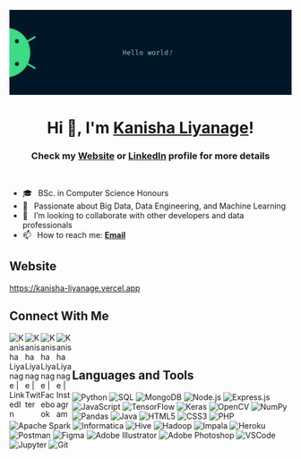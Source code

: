 ![Profile Banner](https://github.com/KanishaLiyanage/KanishaLiyanage/blob/main/banner.jpg?raw=true)

<h1 align="center"> Hi 👋, I'm <a href="https://kanisha-liyanage.vercel.app/">Kanisha Liyanage</a>!</h1>
<h3 align="center">Check my <a href="https://kanisha-liyanage.vercel.app/">Website</a> or <a href="https://linkedin.com/in/kanisha-liyanage/">LinkedIn</a> profile for more details</h3>

<br />

- 🎓 &ensp;BSc. in Computer Science Honours
- 🌱 &ensp;Passionate about Big Data, Data Engineering, and Machine Learning
- 👯 &ensp;I’m looking to collaborate with other developers and data professionals
- 📫 &ensp;How to reach me: [**Email**](mailto:kanishaliyanage.dev@gmail.com)

## Website

<a href="https://kanisha-liyanage.vercel.app/" target="_blank" rel="noopener noreferrer">https://kanisha-liyanage.vercel.app</a>

## Connect With Me

[<img align="left" alt="Kanisha Liyanage | LinkedIn" width="28px" src="https://www.vectorlogo.zone/logos/linkedin/linkedin-icon.svg" />](https://linkedin.com/in/kanisha-liyanage)
[<img align="left" alt="Kanisha Liyanage | Twitter" width="28px" src="https://www.vectorlogo.zone/logos/twitter/twitter-official.svg" />](https://twitter.com/dilumkanisha)
[<img align="left" alt="Kanisha Liyanage | Facebook" width="28px" src="https://www.vectorlogo.zone/logos/facebook/facebook-official.svg" />](https://facebook.com/kanisha.liyanage)
[<img align="left" alt="Kanisha Liyanage | Instagram" width="28px" src="https://www.vectorlogo.zone/logos/instagram/instagram-icon.svg" />](https://instagram.com/kanisha_liyanage)

<br />
<br />

## Languages and Tools

<p align="left">
    <img alt="Python" width="26px" src="https://seeklogo.com/images/P/python-logo-A32636CAA3-seeklogo.com.png" />
    <img alt="SQL" width="26px" src="https://www.vectorlogo.zone/logos/mysql/mysql-icon.svg" />
    <img alt="MongoDB" width="26px" src="https://www.vectorlogo.zone/logos/mongodb/mongodb-icon.svg" />
    <img alt="Node.js" width="26px" src="https://www.vectorlogo.zone/logos/nodejs/nodejs-icon.svg" />
    <img alt="Express.js" width="26px" src="https://www.vectorlogo.zone/logos/expressjs/expressjs-icon.svg" />
    <img alt="JavaScript" width="26px" src="https://www.freepnglogos.com/uploads/javascript-png/javascript-vector-logo-yellow-png-transparent-javascript-vector-12.png" />
    <img alt="TensorFlow" width="26px" src="https://www.vectorlogo.zone/logos/tensorflow/tensorflow-icon.svg" />
    <img alt="Keras" width="26px" src="https://seeklogo.com/images/K/keras-logo-6B06C2FC2D-seeklogo.com.png" />
    <img alt="OpenCV" width="26px" src="https://www.vectorlogo.zone/logos/opencv/opencv-icon.svg" />
    <img alt="NumPy" width="26px" src="https://www.vectorlogo.zone/logos/numpy/numpy-icon.svg" />
    <img alt="Pandas" width="26px" src="https://upload.wikimedia.org/wikipedia/commons/e/ed/Pandas_logo.svg" />
    <img alt="Java" width="26px" src="https://www.vectorlogo.zone/logos/java/java-icon.svg" />
    <img alt="HTML5" width="26px" src="https://www.vectorlogo.zone/logos/w3_html5/w3_html5-icon.svg" />
    <img alt="CSS3" width="26px" src="https://www.vectorlogo.zone/logos/w3_css/w3_css-icon.svg" />
    <img alt="PHP" width="26px" src="https://www.freepnglogos.com/uploads/logo-php-png/php-website-design-squared-brain-3.png" />
    <img alt="Apache Spark" width="26px" src="https://www.vectorlogo.zone/logos/apache_spark/apache_spark-icon.svg" />
    <img alt="Informatica" width="26px" src="https://www.vectorlogo.zone/logos/informatica/informatica-icon.svg" />
    <img alt="Hive" width="26px" src="https://www.vectorlogo.zone/logos/apache_hive/apache_hive-icon.svg" />
    <img alt="Hadoop" width="26px" src="https://www.vectorlogo.zone/logos/apache_hadoop/apache_hadoop-icon.svg" />
    <img alt="Impala" width="26px" src="https://www.vectorlogo.zone/logos/cloudera/cloudera-icon.svg" />
    <img alt="Heroku" width="26px" src="https://www.vectorlogo.zone/logos/heroku/heroku-icon.svg" />
    <img alt="Postman" width="26px" src="https://www.vectorlogo.zone/logos/getpostman/getpostman-icon.svg" />
    <img alt="Figma" width="26px" src="https://www.vectorlogo.zone/logos/figma/figma-icon.svg" />
    <img alt="Adobe Illustrator" width="26px" src="https://www.vectorlogo.zone/logos/adobe_illustrator/adobe_illustrator-icon.svg" />
    <img alt="Adobe Photoshop" width="26px" src="https://seeklogo.com/images/A/adobe-photoshop-cc-logo-CBD0AAA3A7-seeklogo.com.png" />
    <img alt="VSCode" width="26px" src="https://www.vectorlogo.zone/logos/visualstudio_code/visualstudio_code-icon.svg" />
    <img alt="Jupyter" width="26px" src="https://www.vectorlogo.zone/logos/jupyter/jupyter-icon.svg" />
    <img alt="Git" width="26px" src="https://www.vectorlogo.zone/logos/git-scm/git-scm-icon.svg" />
</p>

<br />
